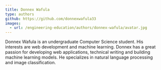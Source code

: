 ```yaml
---
title: Donnex Wafula
type: authors
github: https://github.com/donnexwafula33
images:
  - url: /engineering-education/authors/donnex-wafula/avatar.jpg 
---
```

Donnex Wafula is an undergraduate Computer Science student. His interests are web development and machine learning. Donnex has a great passion for developing web applications, technical writing and building machine learning models. He specializes in natural language processing and image classification.
